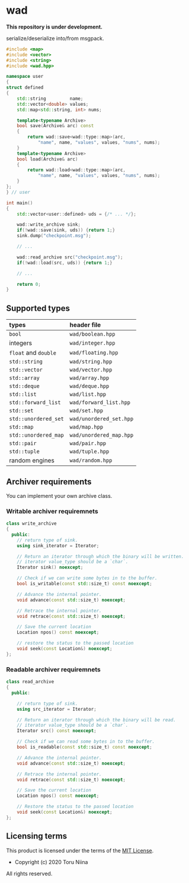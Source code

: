 # wad

**This repository is under development.**

serialize/deserialize into/from msgpack.

```cpp
#include <map>
#include <vector>
#include <string>
#include <wad.hpp>

namespace user
{
struct defined
{
    std::string         name;
    std::vector<double> values;
    std::map<std::string, int> nums;

    template<typename Archive>
    bool save(Archive& arc) const
    {
        return wad::save<wad::type::map>(arc,
            "name", name, "values", values, "nums", nums);
    }
    template<typename Archive>
    bool load(Archive& arc)
    {
        return wad::load<wad::type::map>(arc,
            "name", name, "values", values, "nums", nums);
    }
};
} // user

int main()
{
    std::vector<user::defined> uds = {/* ... */};

    wad::write_archive sink;
    if(!wad::save(sink, uds)) {return 1;}
    sink.dump("checkpoint.msg");

    // ...

    wad::read_archive src("checkpoint.msg");
    if(!wad::load(src, uds)) {return 1;}

    // ...

    return 0;
}
```

## Supported types

| types                | header file             |
|:---------------------|:------------------------|
| `bool`               | `wad/boolean.hpp`       |
| integers             | `wad/integer.hpp`       |
| `float` and `double` | `wad/floating.hpp`      |
| `std::string`        | `wad/string.hpp`        |
| `std::vector`        | `wad/vector.hpp`        |
| `std::array`         | `wad/array.hpp`         |
| `std::deque`         | `wad/deque.hpp`         |
| `std::list`          | `wad/list.hpp`          |
| `std::forward_list`  | `wad/forward_list.hpp`  |
| `std::set`           | `wad/set.hpp`           |
| `std::unordered_set` | `wad/unordered_set.hpp` |
| `std::map`           | `wad/map.hpp`           |
| `std::unordered_map` | `wad/unordered_map.hpp` |
| `std::pair`          | `wad/pair.hpp`          |
| `std::tuple`         | `wad/tuple.hpp`         |
| random engines       | `wad/random.hpp`        |

## Archiver requirements

You can implement your own archive class.

### Writable archiver requiremnets

```cpp
class write_archive
{
  public:
    // return type of sink.
    using sink_iterator = Iterator;

    // Return an iterator through which the binary will be written.
    // iterator value_type should be a `char`.
    Iterator sink() noexcept;

    // Check if we can write some bytes in to the buffer.
    bool is_writable(const std::size_t) const noexcept;

    // Advance the internal pointer.
    void advance(const std::size_t) noexcept;

    // Retrace the internal pointer.
    void retrace(const std::size_t) noexcept;

    // Save the current location
    Location npos() const noexcept;

    // restore the status to the passed location
    void seek(const Location&) noexcept;
};
```

### Readable archiver requiremnets

```cpp
class read_archive
{
  public:

    // return type of sink.
    using src_iterator = Iterator;

    // Return an iterator through which the binary will be read.
    // iterator value_type should be a `char`.
    Iterator src() const noexcept;

    // Check if we can read some bytes in to the buffer.
    bool is_readable(const std::size_t) const noexcept;

    // Advance the internal pointer.
    void advance(const std::size_t) noexcept;

    // Retrace the internal pointer.
    void retrace(const std::size_t) noexcept;

    // Save the current location
    Location npos() const noexcept;

    // Restore the status to the passed location
    void seek(const Location&) noexcept;
};
```

## Licensing terms

This product is licensed under the terms of the [MIT License](LICENSE).

- Copyright (c) 2020 Toru Niina

All rights reserved.
